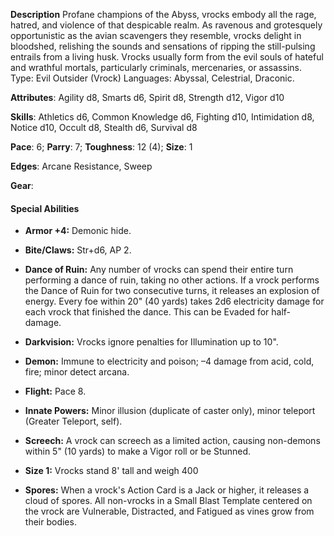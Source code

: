 **Description**
Profane champions of the Abyss, vrocks embody all the rage, hatred, and violence of that despicable realm. As ravenous and grotesquely opportunistic as the avian scavengers they resemble, vrocks delight in bloodshed, relishing the sounds and sensations of ripping the still-pulsing entrails from a living husk. Vrocks usually form from the evil souls of hateful and wrathful mortals, particularly criminals, mercenaries, or assassins. Type: Evil Outsider (Vrock) Languages: Abyssal, Celestrial, Draconic.

**Attributes**: Agility d8, Smarts d6, Spirit d8, Strength d12, Vigor d10

**Skills**: Athletics d6, Common Knowledge d6, Fighting d10, Intimidation d8, Notice d10, Occult d8, Stealth d6, Survival d8

**Pace**: 6; **Parry**: 7; **Toughness**: 12 (4); **Size**: 1

**Edges**: Arcane Resistance, Sweep

**Gear**: 

#### Special Abilities
* **Armor +4:** Demonic hide.

* **Bite/Claws:** Str+d6, AP 2.

* **Dance of Ruin:** Any number of vrocks can spend their entire turn performing a dance of ruin, taking no other actions. If a vrock performs the Dance of Ruin for two consecutive turns, it releases an explosion of energy. Every foe within 20" (40 yards) takes 2d6 electricity damage for each vrock that finished the dance. This can be Evaded for half-damage.

* **Darkvision:** Vrocks ignore penalties for Illumination up to 10".

* **Demon:** Immune to electricity and poison; –4 damage from acid, cold, fire; minor detect arcana.

* **Flight:** Pace 8.

* **Innate Powers:** Minor illusion (duplicate of caster only), minor teleport (Greater Teleport, self).

* **Screech:** A vrock can screech as a limited action, causing non-demons within 5" (10 yards) to make a Vigor roll or be Stunned.

* **Size 1:** Vrocks stand 8' tall and weigh 400

* **Spores:** When a vrock's Action Card is a Jack or higher, it releases a cloud of spores. All non-vrocks in a Small Blast Template centered on the vrock are Vulnerable, Distracted, and Fatigued as vines grow from their bodies.
